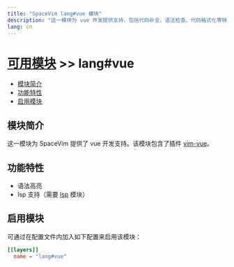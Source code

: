 ```yaml
---
title: "SpaceVim lang#vue 模块"
description: "这一模块为 vue 开发提供支持，包括代码补全、语法检查、代码格式化等特性。"
lang: cn
---
```


# [可用模块](../../) >> lang#vue

<!-- vim-markdown-toc GFM -->

- [模块简介](#模块简介)
- [功能特性](#功能特性)
- [启用模块](#启用模块)

<!-- vim-markdown-toc -->

## 模块简介

这一模块为 SpaceVim 提供了 vue 开发支持。该模块包含了插件 [vim-vue](https://github.com/posva/vim-vue)。

## 功能特性

- 语法高亮
- lsp 支持（需要 [lsp](/cn/layers/language-server-protocol/) 模块）

## 启用模块

可通过在配置文件内加入如下配置来启用该模块：

```toml
[[layers]]
  name = "lang#vue"
```
